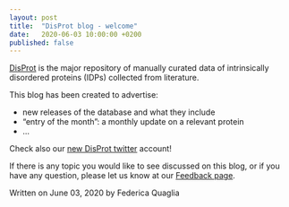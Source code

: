```yaml
---
layout: post
title:  "DisProt blog - welcome"
date:   2020-06-03 10:00:00 +0200
published: false
---
```

[DisProt][disprot-link] is the major repository of manually curated data of intrinsically disordered proteins (IDPs) collected from literature. 

This blog has been created to advertise:
 - new releases of the database and what they include
 - “entry of the month”: a monthly update on a relevant protein
 - …

Check also our [new DisProt twitter][disprot-twitter] account!

If there is any topic you would like to see discussed on this blog, or if you have any question, please let us know at our [Feedback page][disprot-feedback].

Written on June 03, 2020 by Federica Quaglia

[disprot-link]: https://disprot.org/
[disprot-twitter]: https://twitter.com/DisProt_db
[disprot-feedback]: https://disprot.org/feedback
